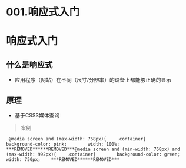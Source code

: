 # 001.响应式入门

# 响应式入门

## 什么是响应式

- 应用程序（网站）在不同（尺寸/分辨率）的设备上都能够正确的显示

## 原理

- 基于CSS3媒体查询

> 案例

```
 @media screen and (max-width: 768px){    .container{        background-color: pink;        width: 100%;    ***REMOVED******REMOVED***@media screen and (min-width: 768px) and (max-width: 992px){    .container{        background-color: green;        width: 750px;    ***REMOVED******REMOVED***
```